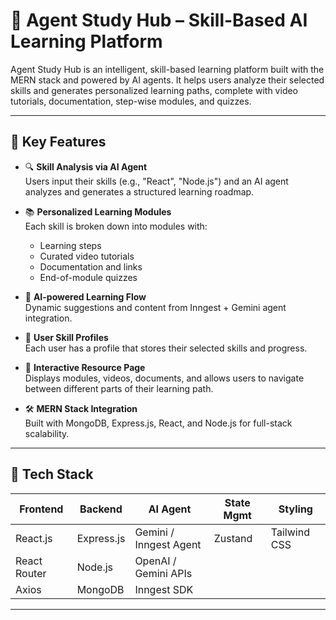 # 📘 Agent Study Hub – Skill-Based AI Learning Platform

Agent Study Hub is an intelligent, skill-based learning platform built with the MERN stack and powered by AI agents. It helps users analyze their selected skills and generates personalized learning paths, complete with video tutorials, documentation, step-wise modules, and quizzes.

---

## 🚀 Key Features

- 🔍 **Skill Analysis via AI Agent**  
  Users input their skills (e.g., "React", "Node.js") and an AI agent analyzes and generates a structured learning roadmap.

- 📚 **Personalized Learning Modules**  
  Each skill is broken down into modules with:
  - Learning steps
  - Curated video tutorials
  - Documentation and links
  - End-of-module quizzes

- 🧠 **AI-powered Learning Flow**  
  Dynamic suggestions and content from Inngest + Gemini agent integration.

- 🧾 **User Skill Profiles**  
  Each user has a profile that stores their selected skills and progress.

- 🧩 **Interactive Resource Page**  
  Displays modules, videos, documents, and allows users to navigate between different parts of their learning path.

- 🛠️ **MERN Stack Integration**  
  Built with MongoDB, Express.js, React, and Node.js for full-stack scalability.

---

## 🧰 Tech Stack

| Frontend       | Backend         | AI Agent      | State Mgmt | Styling       |
|----------------|------------------|----------------|------------|----------------|
| React.js       | Express.js       | Gemini / Inngest Agent | Zustand     | Tailwind CSS   |
| React Router   | Node.js          | OpenAI / Gemini APIs  |              |                |
| Axios          | MongoDB          | Inngest SDK          |              |                |

---

